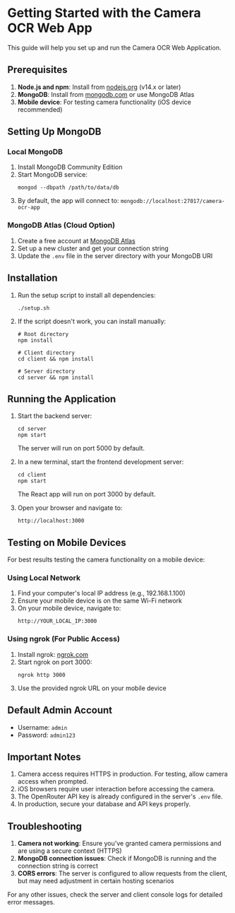 # Getting Started with the Camera OCR Web App

This guide will help you set up and run the Camera OCR Web Application.

## Prerequisites

1. **Node.js and npm**: Install from [nodejs.org](https://nodejs.org/) (v14.x or later)
2. **MongoDB**: Install from [mongodb.com](https://www.mongodb.com/try/download/community) or use MongoDB Atlas
3. **Mobile device**: For testing camera functionality (iOS device recommended)

## Setting Up MongoDB

### Local MongoDB
1. Install MongoDB Community Edition
2. Start MongoDB service:
   ```
   mongod --dbpath /path/to/data/db
   ```
3. By default, the app will connect to: `mongodb://localhost:27017/camera-ocr-app`

### MongoDB Atlas (Cloud Option)
1. Create a free account at [MongoDB Atlas](https://www.mongodb.com/cloud/atlas)
2. Set up a new cluster and get your connection string
3. Update the `.env` file in the server directory with your MongoDB URI

## Installation

1. Run the setup script to install all dependencies:
   ```
   ./setup.sh
   ```
   
2. If the script doesn't work, you can install manually:
   ```
   # Root directory
   npm install
   
   # Client directory
   cd client && npm install
   
   # Server directory
   cd server && npm install
   ```

## Running the Application

1. Start the backend server:
   ```
   cd server
   npm start
   ```
   The server will run on port 5000 by default.

2. In a new terminal, start the frontend development server:
   ```
   cd client
   npm start
   ```
   The React app will run on port 3000 by default.

3. Open your browser and navigate to:
   ```
   http://localhost:3000
   ```

## Testing on Mobile Devices

For best results testing the camera functionality on a mobile device:

### Using Local Network
1. Find your computer's local IP address (e.g., 192.168.1.100)
2. Ensure your mobile device is on the same Wi-Fi network
3. On your mobile device, navigate to:
   ```
   http://YOUR_LOCAL_IP:3000
   ```

### Using ngrok (For Public Access)
1. Install ngrok: [ngrok.com](https://ngrok.com/download)
2. Start ngrok on port 3000:
   ```
   ngrok http 3000
   ```
3. Use the provided ngrok URL on your mobile device

## Default Admin Account

- Username: `admin`
- Password: `admin123`

## Important Notes

1. Camera access requires HTTPS in production. For testing, allow camera access when prompted.
2. iOS browsers require user interaction before accessing the camera.
3. The OpenRouter API key is already configured in the server's `.env` file.
4. In production, secure your database and API keys properly.

## Troubleshooting

1. **Camera not working**: Ensure you've granted camera permissions and are using a secure context (HTTPS)
2. **MongoDB connection issues**: Check if MongoDB is running and the connection string is correct
3. **CORS errors**: The server is configured to allow requests from the client, but may need adjustment in certain hosting scenarios

For any other issues, check the server and client console logs for detailed error messages.
